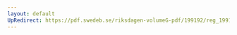 ```yaml
---
layout: default
UpRedirect: https://pdf.swedeb.se/riksdagen-volumeG-pdf/199192/reg_199192/reg_199192_0741.pdf
---
```

